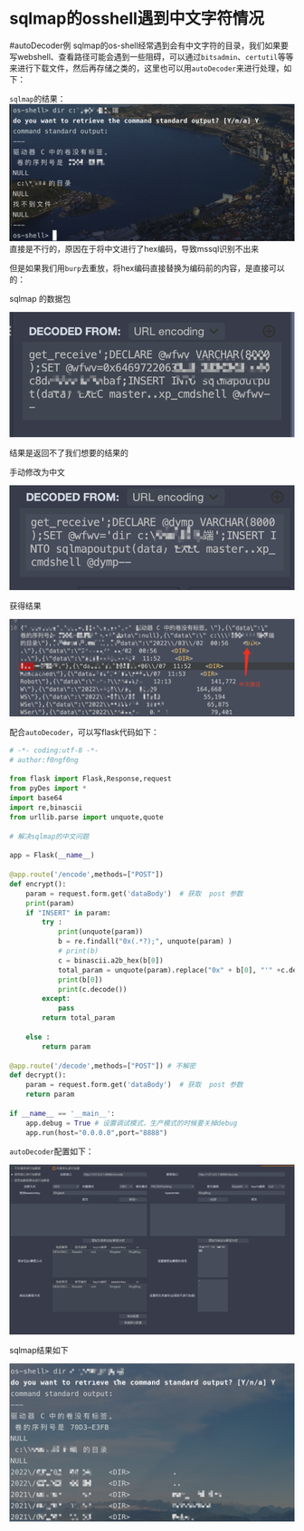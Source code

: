 # sqlmap的osshell遇到中文字符情况
#autoDecoder例 
sqlmap的os-shell经常遇到会有中文字符的目录，我们如果要写webshell、查看路径可能会遇到一些阻碍，可以通过`bitsadmin`、`certutil`等等来进行下载文件，然后再存储之类的，这里也可以用`autoDecoder`来进行处理，如下：

`sqlmap`的结果：
![800](photo/Pasted%20image%2020220426143153.png)
直接是不行的，原因在于将中文进行了hex编码，导致mssql识别不出来

但是如果我们用`burp`去重放，将hex编码直接替换为编码前的内容，是直接可以的：

sqlmap 的数据包

![800](photo/Pasted%20image%2020220426143526.png)

结果是返回不了我们想要的结果的

手动修改为中文

![800](photo/Pasted%20image%2020220426143617.png)

获得结果

![800](photo/Pasted%20image%2020220426144210.png)

配合`autoDecoder`，可以写flask代码如下：
```python
# -*- coding:utf-8 -*-  
# author:f0ngf0ng  
  
from flask import Flask,Response,request  
from pyDes import *  
import base64  
import re,binascii  
from urllib.parse import unquote,quote  
  
# 解决sqlmap的中文问题  
  
app = Flask(__name__)  
  
@app.route('/encode',methods=["POST"])  
def encrypt():  
    param = request.form.get('dataBody')  # 获取  post 参数  
    print(param)  
    if "INSERT" in param:  
        try :  
            print(unquote(param))  
            b = re.findall("0x(.*?);", unquote(param) )  
            # print(b)  
            c = binascii.a2b_hex(b[0])  
            total_param = unquote(param).replace("0x" + b[0], "'" +c.decode() + "'").replace(" ","%20")  
            print(b[0])  
            print(c.decode())  
        except:  
            pass  
        return total_param  
  
    else :  
        return param  
  
@app.route('/decode',methods=["POST"]) # 不解密  
def decrypt():  
    param = request.form.get('dataBody')  # 获取  post 参数  
    return param  
  
if __name__ == '__main__':  
    app.debug = True # 设置调试模式，生产模式的时候要关掉debug  
    app.run(host="0.0.0.0",port="8888")
```

`autoDecoder`配置如下：

![800](photo/Pasted%20image%2020220426144941.png)

sqlmap结果如下

![800](photo/Pasted%20image%2020220426145224.png)
